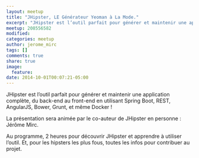 ```yaml
---
layout: meetup
title: "JHipster, LE Générateur Yeoman à La Mode."
excerpt: "JHipster est l’outil parfait pour générer et maintenir une application complète, du back-end au front-end en utilisant Spring Boot, REST, AngularJS, Bower, Grunt, et même Docker !"
meetup: 208556582
modified:
categories: meetup
author: jerome_mirc
tags: []
comments: true
share: true
image:
  feature:
date: 2014-10-01T00:07:21-05:00
---
```


JHipster est l’outil parfait pour générer et maintenir une application complète, du back-end au front-end en utilisant Spring Boot, REST, AngularJS, Bower, Grunt, et même Docker !

La présentation sera animée par le co-auteur de JHipster en personne : Jérôme Mirc.

Au programme, 2 heures pour découvrir JHipster et apprendre à utiliser l’outil. Et, pour les hipsters les plus fous, toutes les infos pour contribuer au projet.
